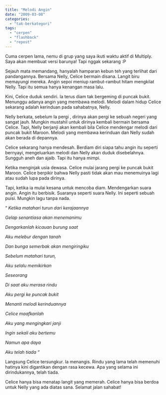 ```yaml
---
title: "Melodi Angin"
date: "2009-03-08"
categories: 
  - "tak-berkategori"
tags: 
  - "cerpen"
  - "flashback"
  - "repost"
---
```


Cuma cerpen lama, nemu di grup yang saya ikuti waktu aktif di Multiply. Saya akan membuat versi barunya! Tapi nggak sekarang :P  
  

Sejauh mata memandang, hanyalah hamparan kebun teh yang terlihat dari pandangannya. Bersama Nelly, Celice bermain disana. Langit biru memayungi mereka. Angin sepoi meniup rambut-rambut hitam mengkilat Nelly. Tapi itu semua hanya kenangan masa lalu.

Kini, Celice duduk sendiri. Ia terus diam tak bergeming di puncak bukit. Menunggu adanya angin yang membawa melodi. Melodi dalam hidup Celice sekarang adalah kerinduan pada sahabatnya, Nelly.

Nelly berkata, sebelum Ia pergi , dirinya akan pergi ke sebuah negeri yang sangat jauh. Mungkin mustahil untuk dirinya kembali bermain bersama Celice. Tapi, Nelly berjanji akan kembali bila Celice mendengar melodi dari puncak bukit Maroon. Melodi yang membawa kerinduan dan Nelly sudah akan berada di depannya.

Celice sekarang hanya mendesah. Berdiam diri siapa tahu angin itu seperti bernyayi, mengeluarkan melodi dan Nelly akan duduk disebelahnya. Sungguh aneh dan ajaib. Tapi itu hanya mimpi.

Ketika menginjak usia dewasa. Celice mulai jarang pergi ke puncak bukit Maroon. Celice berpikir bahwa Nelly pasti tidak akan mau menemuinya lagi atau sudah lupa pada dirinya.

Tapi, ketika ia mulai kesana untuk mencoba diam. Mendengarkan suara angin. Angin itu berbisik. Suaranya seperti suara Nelly. Ini seperti sebuah puisi. Mungkin lagu tanpa nada.

“ _Ketika matahari turun dari kerajaannya_

_Gelap senantiasa akan menemanimu_

_Dengarkanlah kicauan burung saat_

_Aku melebur dengan tanah_

_Dan bunga semerbak akan mengiringiku_

_Sebelum matahari turun,_

_Aku selalu memikirkan_

_Seseorang_

_Di saat aku merasa rindu_

_Aku pergi ke puncak bukit_

_Menanti melodi kerinduannya_

_Celice maafkanlah_

_Aku yang mengingkari janji_

_Ingin sekali aku bertemu_

_Namun apa daya_

_Aku telah tiada “_

Langsung Celice tersungkur. Ia menangis. Rindu yang lama telah memenuhi hatinya kini digantikan dengan rasa kecewa. Apa yang selama ini dirindukannya, telah tiada.  

Celice hanya bisa menatap langit yang memerah. Celice hanya bisa berdoa untuk Nelly yang ada diatas sana. Selamat jalan sahabat!
